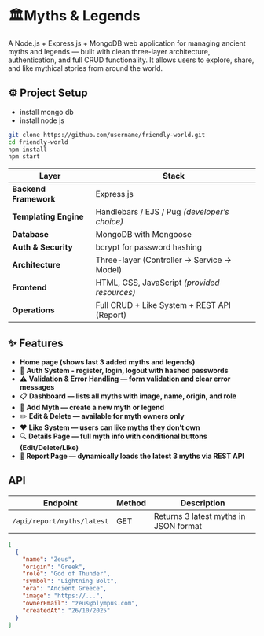 # 🏛️Myths & Legends
A Node.js + Express.js + MongoDB web application for managing ancient myths and legends — built with clean three-layer architecture, authentication, and full CRUD functionality.
It allows users to explore, share, and like mythical stories from around the world.

## ⚙️ Project Setup
- install mongo db
- install node js
```bash
git clone https://github.com/username/friendly-world.git
cd friendly-world
npm install
npm start
```
| Layer                 | Stack                                         |
| --------------------- | --------------------------------------------- |
| **Backend Framework** | Express.js                                    |
| **Templating Engine** | Handlebars / EJS / Pug *(developer’s choice)* |
| **Database**          | MongoDB with Mongoose                         |
| **Auth & Security**   | bcrypt for password hashing                   |
| **Architecture**      | Three-layer (Controller → Service → Model)    |
| **Frontend**          | HTML, CSS, JavaScript *(provided resources)*  |
| **Operations**        | Full CRUD + Like System + REST API (Report)   |

## ✨ Features
- **Home page (shows last 3 added myths and legends)**
- 🔐 **Auth System - register, login, logout with hashed passwords**
- ⚠️ **Validation & Error Handling — form validation and clear error messages**
- 📋 **Dashboard — lists all myths with image, name, origin, and role**
- 📝 **Add Myth — create a new myth or legend**
- ✏️ **Edit & Delete — available for myth owners only**
- ❤️ **Like System — users can like myths they don’t own**
- 🔍 **Details Page — full myth info with conditional buttons (Edit/Delete/Like)**
- 🧾 **Report Page — dynamically loads the latest 3 myths via REST API**

## API
| Endpoint                   | Method | Description                           |
| -------------------------- | ------ | ------------------------------------- |
| `/api/report/myths/latest` | GET    | Returns 3 latest myths in JSON format |

```json
[
  {
    "name": "Zeus",
    "origin": "Greek",
    "role": "God of Thunder",
    "symbol": "Lightning Bolt",
    "era": "Ancient Greece",
    "image": "https://...",
    "ownerEmail": "zeus@olympus.com",
    "createdAt": "26/10/2025"
  }
]
```
